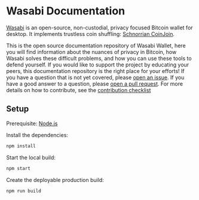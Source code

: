 # Wasabi Documentation

[Wasabi](https://wasabiwallet.io) is an open-source, non-custodial, privacy focused Bitcoin wallet for desktop. It implements trustless coin shuffling: [Schnorrian CoinJoin](https://github.com/nopara73/ZeroLink/).

This is the open source documentation repository of Wasabi Wallet, here you will find information about the nuances of privacy in Bitcoin, how Wasabi solves these difficult problems, and how you can use these tools to defend yourself. If you would like to support the project by educating your peers, this documentation repository is the right place for your efforts! If you have a question that is not yet covered, please [open an issue](https://github.com/zkSNACKs/WasabiDoc/issues). If you have a good answer to a question, please [open a pull request](https://github.com/zkSNACKs/WasabiDoc/pulls). For more details on how to contribute, see the [contribution checklist](/docs/ContributionChecklist.md)

## Setup

Prerequisite: [Node.js](https://nodejs.org/en/download/)

Install the dependencies:

```bash
npm install
```

Start the local build:

```bash
npm start
```

Create the deployable production build:

```bash
npm run build
```
